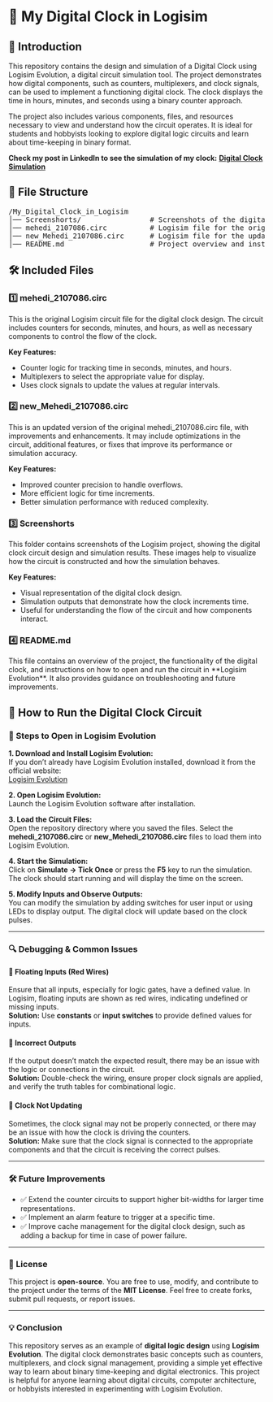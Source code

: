 <h1>🚀 My Digital Clock in Logisim</h1>

<h2>📖 Introduction</h2>
<p>This repository contains the design and simulation of a Digital Clock using Logisim Evolution, a digital circuit simulation tool. The project demonstrates how digital components, such as counters, multiplexers, and clock signals, can be used to implement a functioning digital clock. The clock displays the time in hours, minutes, and seconds using a binary counter approach.</p>

<p>The project also includes various components, files, and resources necessary to view and understand how the circuit operates. It is ideal for students and hobbyists looking to explore digital logic circuits and learn about time-keeping in binary format.</p>

<p><strong>Check my post in LinkedIn to see the simulation of my clock:</strong> <strong><a href="https://www.linkedin.com/posts/mehedi-hasan86_designed-and-simulated-a-digital-clock-using-activity-7304647573372358656-Dfbq?utm_source=share&utm_medium=member_desktop&rcm=ACoAAFUCP4kBC1AIuBA45X2iqOXn7lX5nu1yFDg" target="_blank">Digital Clock Simulation</a></strong></p>

<h2>📂 File Structure</h2>
<pre>
/My_Digital_Clock_in_Logisim
│── Screenshorts/                # Screenshots of the digital clock simulation
│── mehedi_2107086.circ          # Logisim file for the original clock design
│── new_Mehedi_2107086.circ      # Logisim file for the updated clock design
│── README.md                    # Project overview and instructions
</pre>

<h2>🛠 Included Files</h2>

<h3>1️⃣ mehedi_2107086.circ</h3>
<p>This is the original Logisim circuit file for the digital clock design. The circuit includes counters for seconds, minutes, and hours, as well as necessary components to control the flow of the clock.</p>

<p><strong>Key Features:</strong></p>
<ul>
  <li>Counter logic for tracking time in seconds, minutes, and hours.</li>
  <li>Multiplexers to select the appropriate value for display.</li>
  <li>Uses clock signals to update the values at regular intervals.</li>
</ul>

<h3>2️⃣ new_Mehedi_2107086.circ</h3>
<p>This is an updated version of the original mehedi_2107086.circ file, with improvements and enhancements. It may include optimizations in the circuit, additional features, or fixes that improve its performance or simulation accuracy.</p>

<p><strong>Key Features:</strong></p>
<ul>
  <li>Improved counter precision to handle overflows.</li>
  <li>More efficient logic for time increments.</li>
  <li>Better simulation performance with reduced complexity.</li>
</ul>

<h3>3️⃣ Screenshorts</h3>
<p>This folder contains screenshots of the Logisim project, showing the digital clock circuit design and simulation results. These images help to visualize how the circuit is constructed and how the simulation behaves.</p>

<p><strong>Key Features:</strong></p>
<ul>
  <li>Visual representation of the digital clock design.</li>
  <li>Simulation outputs that demonstrate how the clock increments time.</li>
  <li>Useful for understanding the flow of the circuit and how components interact.</li>
</ul>

<h3> 4️⃣ README.md </h3>
This file contains an overview of the project, the functionality of the digital clock, and instructions on how to open and run the circuit in **Logisim Evolution**. It also provides guidance on troubleshooting and future improvements.

<h2>🚀 How to Run the Digital Clock Circuit</h2>

<h3>🔹 Steps to Open in Logisim Evolution</h3>
<p><strong>1. Download and Install Logisim Evolution:</strong><br>
If you don’t already have Logisim Evolution installed, download it from the official website:<br>
<a href="https://logisim-evolution.org" target="_blank">Logisim Evolution</a></p>

<p><strong>2. Open Logisim Evolution:</strong><br>
Launch the Logisim Evolution software after installation.</p>

<p><strong>3. Load the Circuit Files:</strong><br>
Open the repository directory where you saved the files. Select the <strong>mehedi_2107086.circ</strong> or <strong>new_Mehedi_2107086.circ</strong> files to load them into Logisim Evolution.</p>

<p><strong>4. Start the Simulation:</strong><br>
Click on <strong>Simulate → Tick Once</strong> or press the <strong>F5</strong> key to run the simulation. The clock should start running and will display the time on the screen.</p>

<p><strong>5. Modify Inputs and Observe Outputs:</strong><br>
You can modify the simulation by adding switches for user input or using LEDs to display output. The digital clock will update based on the clock pulses.</p>

<hr>

<h3>🔍 Debugging & Common Issues</h3>

<h4>🔹 Floating Inputs (Red Wires)</h4>
<p>Ensure that all inputs, especially for logic gates, have a defined value. In Logisim, floating inputs are shown as red wires, indicating undefined or missing inputs.<br>
<strong>Solution:</strong> Use <strong>constants</strong> or <strong>input switches</strong> to provide defined values for inputs.</p>

<h4>🔹 Incorrect Outputs</h4>
<p>If the output doesn’t match the expected result, there may be an issue with the logic or connections in the circuit.<br>
<strong>Solution:</strong> Double-check the wiring, ensure proper clock signals are applied, and verify the truth tables for combinational logic.</p>

<h4>🔹 Clock Not Updating</h4>
<p>Sometimes, the clock signal may not be properly connected, or there may be an issue with how the clock is driving the counters.<br>
<strong>Solution:</strong> Make sure that the clock signal is connected to the appropriate components and that the circuit is receiving the correct pulses.</p>

<hr>

<h3>🛠 Future Improvements</h3>
<ul>
  <li>✅ Extend the counter circuits to support higher bit-widths for larger time representations.</li>
  <li>✅ Implement an alarm feature to trigger at a specific time.</li>
  <li>✅ Improve cache management for the digital clock design, such as adding a backup for time in case of power failure.</li>
</ul>

<hr>

<h3>📜 License</h3>
<p>This project is <strong>open-source</strong>. You are free to use, modify, and contribute to the project under the terms of the <strong>MIT License</strong>. Feel free to create forks, submit pull requests, or report issues.</p>

<hr>

<h3>💡 Conclusion</h3>
<p>This repository serves as an example of <strong>digital logic design</strong> using <strong>Logisim Evolution</strong>. The digital clock demonstrates basic concepts such as counters, multiplexers, and clock signal management, providing a simple yet effective way to learn about binary time-keeping and digital electronics. This project is helpful for anyone learning about digital circuits, computer architecture, or hobbyists interested in experimenting with Logisim Evolution.</p>
